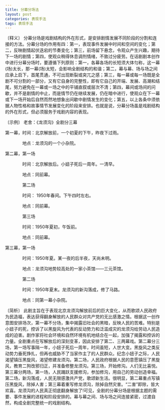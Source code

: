 ```yaml
---
title: 分幕分场法
layout: post
categories: 表现手法
tags: 表现手法
---
```


〔释义〕 分幕分场是戏剧结构的外在形式，是安排剧情发展不同阶段的分割和连接的方法。分幕分场的作用有四：第一，表现事件发展中时间和空间的变化；第二，反映剧情起伏迭宕的节奏变化；第三，前场留下悬念，令观众产生兴趣，期待下一场的剧情；第四，使观众稍得休息调剂情绪，不致过分疲劳。在话剧剧本创作中进行分幕分场时，要遵循下列原则：第一，各幕各场的长短须大体匀称，这一幕(场)太长，那一幕(场)太短，会影响全剧结构的和谐；第二，幕与幕、场与场之间应承上启下，首尾贯通，不可出现断裂或突兀之感；第三，每一幕或每一场既是全剧不可分割的一部分，又有它自身的完整性，即有它自己的开端、发展、高潮和结尾，努力避免在一幕或一场之中的平铺直叙或层次不清；第四，幕间或场间的问歇，并不是剧情的中止，而是情节仍在继续发展，仍在暗中进行，使观众在下一幕或下一场开始后自然而然地想象出间歇中剧情发生的变化；第五，以上各条中须依据人物性格和故事情节发展变化的阶段来安排。也就是说，分幕分场虽是戏剧结构的外在形式，但必须服务于戏剧内容的表现。

〔示例〕 老舍：《龙须沟》全剧分三幕

第一幕，时间：北京解放前，一个初夏的下午，昨夜下过雨。

　　　　地点：龙须沟的一个小杂院。

第二幕，第一场

　　　　时间：北京解放后。小妞子死后一周年。一清早。

　　　　地点：同前幕。

　　　　第二场

　　　　时间： 1950年春间。下午四时左右。

　　　　地点：同前幕。

　　　　第三场

　　　　时间：1950年夏初，午饭前。

　　　　地点：同前幕。

第三幕，第一场

　　　　时间：1950年夏。某一夜的后半夜，天尚未明。

　　　　地点：龙须沟地势较高处的一家小茶馆——三元茶馆。

　　　　第二场

　　　　时间：1950年夏末。龙须沟的新沟落成，修了马路。

　　　　地点：同第一幕小杂院。

〔简析〕 此剧主旨在于表现北京龙须沟解放前后的巨大变化，从而歌颂人民政府为民造福，表达获得翻身解放的人民群众对共产党的无比感激之情。根据这一创作意图安排场次，第一幕不分场，集中揭露旧社会的黑暗，反映人民的苦难。特别是小妞子的死，控诉了以黑旋风为代表的反动势力和泛滥成灾的龙须沟给劳动人民造成的迫害。剧作家将社会环境和自然环境有机地结合在一起，加强了揭露和控诉的力量。全剧重点在写解放后的深刻变革，因此安排了第二、三两幕戏。第二幕分三场，第一场写事隔一年，小妞子死后一周年，时间虽短，人世大变。黑旋风之类反动势力垂死挣扎，但再也威胁不了当家作主了的人民群众。纪念小妞子之际，人民渴望镇压黑旋风，渴望修建龙须沟。第二场，人民政府根据人民的意愿镇压了黑旋风，教育二狗改邪归正，并准备修整龙须沟。第三场，开始修沟。人们无比喜悦。第三幕分两场，第一场，人民踊跃支援修沟，参加修沟，用自己的劳动创造幸福。第二场，新沟落成，人民无限感激共产党，歌颂新生活。很明显，第二幕重点写镇压黑旋风，除掉人害；第三幕着重写修龙须沟，除掉自然灾害。“二害”即除，皆大欢喜。龙须沟的人民真正彻底翻身解放了!可见，全剧的分幕分场是根据主题的需要、事件发展的进程和阶段安排的。幕与幕之间、场与场之间连接紧密，过渡自然，构成全剧完整统一的戏剧结构。 